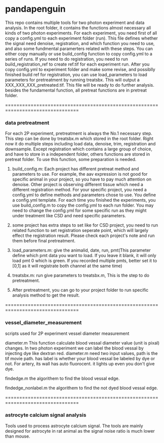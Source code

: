 # pandapenguin
This repo contains multiple tools for two photon experiment and data analysis.
In the root folder, it contains the functions almost necessary all kinds of two photon experiments.
For each experiment, you need first of all copy a config.yml to each experiment folder (run). This file defines whether the signal need denoise, registration, and which function you need to use, and also some fundmental paramerters related with these steps. You can either copy manually or use build_config function to copy config.yml to a series of runs.
If you need to do registration, you need to run build_registration_ref to create ref.tif for each experiment run. 
After you copy config.yml to experiment folder and make some revise, and possiblly finished build ref for registration, you can use load_parameters to load parameters for pretreatment by running treatsbx. This will output a XXX_XXX_XXX_pretreated.tif. This file will be ready to do further analysis.
besides the fundamental function, all pretreat functions are in pretreat folder.

================================================================================
### data pretreatment
For each 2P experiment, pretreatment is always the No.1 necessary step. This step can be done by treatsbx.m which stored in the root folder. Right now it do multiple steps including load data, denoise, trim, registration and downsample. Except registration which contains a large group of choice, and have to store in a independent folder, others functions are stored in pretreat folder.
To use this function, some preparation is needed.

1. build_config.m: Each project has different pretreat method and parameters to use. For example, the aav expression is not good for specific animal in your project, so you have to pay much attention on denoise. Other project is observing different tissue which need a different registration method. For your specific project, you need a config.yml to define methods and parameters chose to use. You define a config.yml template. For each time you finished the experiments, you use build_config.m to copy the config.yml to each run folder. You may need to change the config.yml for some specific run as they might under treatment like CSD and need specific parameters.

2. some project has extra steps to set like for CSD project, you need to run related function to set registration seperate point, which will largely effect the registration result. Please check each project's note and run them before final pretreatment.

3. load_parameters.m: give the animalid, date, run, pmt(This parameter define which pmt data you want to load. If you leave it blank, it will only load pmt 0 which is green. If you recorded multiple pmts, better set it to [0,1] as it will registrate both channel at the same time)

4. treatsbx.m: run give parameters to treatsbx.m, This is the step to do pretreatment.
5. After pretreatment, you can go to your project folder to run specific analysis method to get the result.

================================================================================
### vessel_diameter_measurement
scripts used for 2P experiment vessel diameter measurement


diameter.m
This function calculate blood vessal diameter value (unit is pixal) changes. In two photon experiment we can label the blood vessal by injecting dye like dextran red. diameter.m need two input values, path is the tif movie path. has label is whether your blood vessal be labeled by dye or not. For artery, its wall has auto fluorocent. it lights up even you don't give dye. 

findedge.m
the algorithem to find the blood vessal edge.

findedge_nonlabel.m
the algorithem to find the not dyed blood vessal edge.


================================================================================
### astrocyte calcium signal analysis
Tools used to process astrocyte calcium signal. The tools are mainly designed for astrocyte in rat animal as the signal noise ratio is much lower than mouse. 
